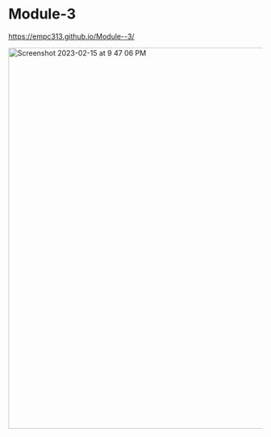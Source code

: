 # Module-3

https://empc313.github.io/Module--3/

<img width="756" alt="Screenshot 2023-02-15 at 9 47 06 PM" src="https://user-images.githubusercontent.com/122828454/219271235-98310476-8a8b-46d4-b086-6fdf945b6ad1.png">
